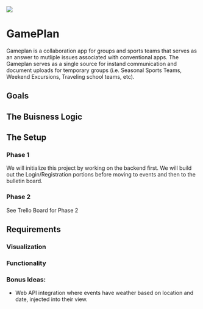 <img src="gameplan/wireframe_gamplan.png" />

# GamePlan

Gameplan is a collaboration app for groups and sports teams that serves as an answer to mutliple issues associated with conventional apps. The Gameplan serves as a single source for instand communication and document uploads for temporary groups (i.e. Seasonal Sports Teams, Weekend Excursions, Traveling school teams, etc).

## Goals


## The Buisness Logic



## The Setup



### Phase 1

We will initialize this project by working on the backend first. We will build out the Login/Registration portions before moving to events and then to the bulletin board.

### Phase 2

See Trello Board for Phase 2

## Requirements

### Visualization



### Functionality



### Bonus Ideas:
- Web API integration where events have weather based on location and date, injected into their view. 
